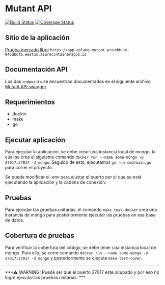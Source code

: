 # Mutant API

[![Build Status](https://github.com/edurdo1901/mutant/workflows/Build/badge.svg?branch=main)](https://github.com/edurdo1901/mutant/actions?query=branch%3Amain) [![Coverage Status](https://coveralls.io/repos/github/edurdo1901/mutant/badge.svg?branch=main)](https://coveralls.io/github/edurdo1901/mutant?branch=main)

## Sitio de la aplicación

[Prueba mercado libre](https://app-golang-mutant.prouddune-046dbdf6.eastus.azurecontainerapps.io) `https://app-golang-mutant.prouddune-046dbdf6.eastus.azurecontainerapps.io`

## Documentación API

Los dos `endpoints` se encuentran documentados en el siguiente archivo [Mutant API swagger](docs/swagger.yaml)
## Requerimientos

- docker
- make
- go

## Ejecutar aplicación

Para ejecutar la aplicación, se debe crear una instancia local de mongo, la cual se crea el siguiente comando `docker run --name some-mongo -p 27017:27017 -d mongo`. Seguido de esto, ejecutamos `go run cmd/main.go` para correr el proyecto.

Se puede modificar el .env para ajustar el puerto por el que se está ejecutando la aplicación y la cadena de conexión.

## Pruebas

Para ejecutar las pruebas unitarias, el comando `make test-docker` crea una instancia de mongo para posteriormente ejecutar las pruebas en esa base de datos.

## Cobertura de pruebas

Para verificar la cobertura del código, se debe tener una instancia local de mongo. Para ello, se corre comando `docker run --name some-mongo -p 27017:27017 -d mongo` y posteriormente se ejecuta `make test-cover`.
___


***⚠ WARNING: Puede ser que el puerto 27017 este ocupado y por eso no logre ejecutar las pruebas unitarias. *** 

